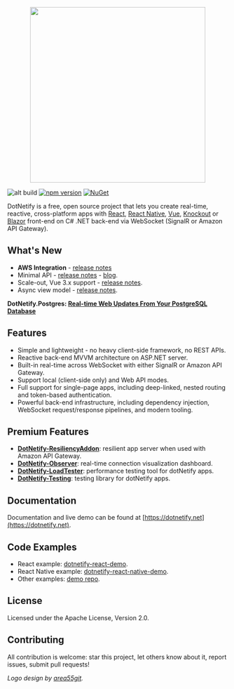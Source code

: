 <p align="center"><img width="400px" src="http://dotnetify.net/content/images/dotnetify-logo.png"></p>

![alt build](https://github.com/dsuryd/dotNetify/actions/workflows/build.yml/badge.svg)
[![npm version](https://badge.fury.io/js/dotnetify.svg)](https://badge.fury.io/js/dotnetify)
[![NuGet](https://img.shields.io/nuget/v/DotNetify.SignalR.svg?style=flat-square)](https://www.nuget.org/packages/DotNetify.SignalR/)

DotNetify is a free, open source project that lets you create real-time, reactive, cross-platform apps with [React](https://facebook.github.io/react/), [React Native](https://facebook.github.io/react-native/), [Vue](https://vuejs.org), [Knockout](http://knockoutjs.com) or [Blazor](https://dotnet.microsoft.com/apps/aspnet/web-apps/blazor) front-end on C# .NET back-end via WebSocket (SignalR or Amazon API Gateway).

## What's New

- **AWS Integration** - [release notes](https://github.com/dsuryd/dotNetify/releases/tag/v5.4)
- Minimal API - [release notes](https://github.com/dsuryd/dotNetify/releases/tag/v5.3) - [blog](https://dsuryd.github.io/dotNetify/minimal-api/).
- Scale-out, Vue 3.x support - [release notes](https://github.com/dsuryd/dotNetify/releases/tag/v5.0).
- Async view model - [release notes](https://github.com/dsuryd/dotNetify/releases/tag/v4.1).

**DotNetify.Postgres: [Real-time Web Updates From Your PostgreSQL Database](https://dsuryd.github.io/dotNetify/realtime-postgres/)**

## Features

- Simple and lightweight - no heavy client-side framework, no REST APIs.
- Reactive back-end MVVM architecture on ASP.NET server.
- Built-in real-time across WebSocket with either SignalR or Amazon API Gateway.
- Support local (client-side only) and Web API modes.
- Full support for single-page apps, including deep-linked, nested routing and token-based authentication.
- Powerful back-end infrastructure, including dependency injection, WebSocket request/response pipelines, and modern tooling.

## Premium Features

- [**DotNetify-ResiliencyAddon**](https://www.dotnetify.net/core/dotnetify-resiliencyaddon): resilient app server when used with Amazon API Gateway.
- [**DotNetify-Observer**](https://www.dotnetify.net/core/dotnetify-observer): real-time connection visualization dashboard.
- [**DotNetify-LoadTester**](https://www.dotnetify.net/core/dotnetify-loadtester): performance testing tool for dotNetify apps.
- [**DotNetify-Testing**](https://www.dotnetify.net/core/dotnetify-testing): testing library for dotNetify apps.

## Documentation

Documentation and live demo can be found at [https://dotnetify.net](https://dotnetify.net).

## Code Examples

- React example: [dotnetify-react-demo](https://github.com/dsuryd/dotnetify-react-demo).
- React Native example: [dotnetify-react-native-demo](https://github.com/dsuryd/dotnetify-react-native-demo).
- Other examples: [demo repo](https://github.com/dsuryd/dotNetify/tree/master/Demo).

## License

Licensed under the Apache License, Version 2.0.

## Contributing

All contribution is welcome: star this project, let others know about it, report issues, submit pull requests!

_Logo design by [area55git](https://github.com/area55git)._
